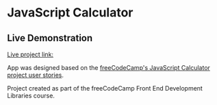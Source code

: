 # JavaScript Calculator

## Live Demonstration 

 <!-- <https://ernesthenry.github.io/javascript-calculator/>  -->
[Live project link:](https://ernesthenry.github.io/javascript-calculator)


App was designed based on the [freeCodeCamp's JavaScript Calculator project user stories](https://www.freecodecamp.org/learn/front-end-libraries/front-end-libraries-projects/build-a-javascript-calculator).

Project created as part of the freeCodeCamp Front End Development Libraries course.